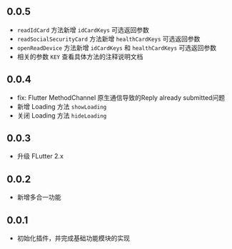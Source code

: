 ## 0.0.5

* `readIdCard` 方法新增 `idCardKeys` 可选返回参数
* `readSocialSecurityCard` 方法新增 `healthCardKeys` 可选返回参数
* `openReadDevice` 方法新增 `idCardKeys` 和 `healthCardKeys` 可选返回参数
*  相关的参数 `KEY` 查看具体方法的注释说明文档

## 0.0.4

* fix: Flutter MethodChannel 原生通信导致的Reply already submitted问题
* 新增 Loading 方法 `showLoading`
* 关闭 Loading 方法 `hideLoading`

## 0.0.3

* 升级 FLutter 2.x

## 0.0.2

* 新增多合一功能

## 0.0.1

* 初始化插件，并完成基础功能模块的实现
